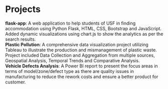 # Projects
**flask-app**: A web application to help students of USF in finding accommodation using Python Flask, HTML, CSS, Bootstrap and JavaScript. Added dynamic visualizations using chart.js to show the analytics as per the search results.<br>
**Plastic Pollution**: A comprehensive data visualization project utilizing Tableau to illustrate the production and mismanagement of plastic waste. Project included Data Collection and Aggregation from multiple sources, Geospatial Analysis, Temporal Trends and Comparative Analysis.<br>
**Vehicle Defects Analysis**: A Power BI report to present the focus areas in terms of model/zone/defect type as there are quality issues in manufacturing to reduce the rework costs and ensure a better product for customer.
